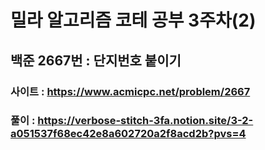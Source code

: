 # 밀라 알고리즘 코테 공부 3주차(2)

## 백준 2667번 : 단지번호 붙이기

### 사이트 : https://www.acmicpc.net/problem/2667
### 풀이 :  https://verbose-stitch-3fa.notion.site/3-2-a051537f68ec42e8a602720a2f8acd2b?pvs=4